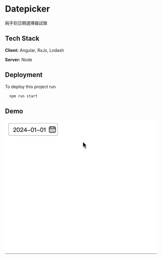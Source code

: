 # Datepicker

純手刻日期選擇器試做


## Tech Stack

**Client:** Angular, RxJs, Lodash

**Server:** Node



## Deployment

To deploy this project run

```bash
  npm run start
```


## Demo

![dmoe](./demo.gif)
